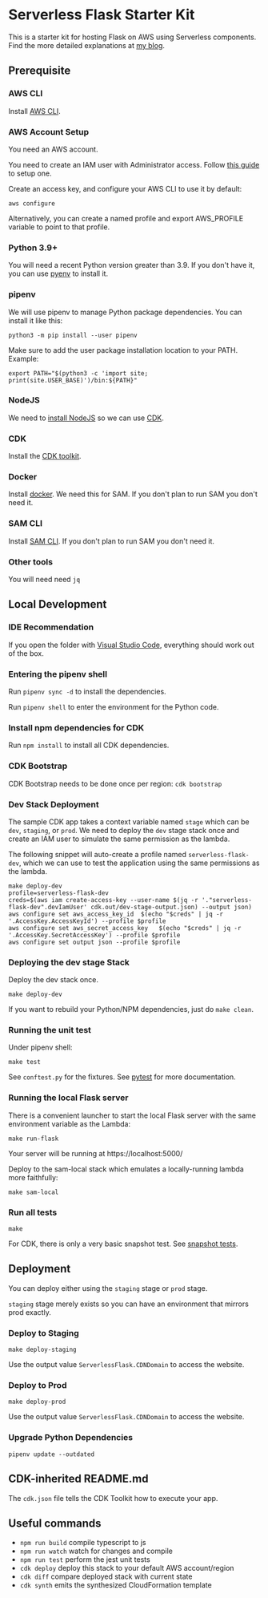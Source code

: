 # Serverless Flask Starter Kit

This is a starter kit for hosting Flask on AWS using Serverless components. Find the more detailed explanations at [my blog](https://wbk.one/).

## Prerequisite

### AWS CLI

Install [AWS CLI](https://docs.aws.amazon.com/cli/latest/userguide/install-cliv2.html).

### AWS Account Setup

You need an AWS account.

You need to create an IAM user with Administrator access. Follow [this guide](https://docs.aws.amazon.com/IAM/latest/UserGuide/getting-started_create-admin-group.html) to setup one.

Create an access key, and configure your AWS CLI to use it by default:

```aws configure```

Alternatively, you can create a named profile and export AWS_PROFILE variable to point to that profile.

### Python 3.9+

You will need a recent Python version greater than 3.9. If you don't have it, you can use [pyenv](https://github.com/pyenv/pyenv) to install it.

### pipenv

We will use pipenv to manage Python package dependencies. You can install it like this:

`python3 -m pip install --user pipenv`

Make sure to add the user package installation location to your PATH. Example:

`export PATH="$(python3 -c 'import site; print(site.USER_BASE)')/bin:${PATH}"`

### NodeJS

We need to [install NodeJS](https://nodejs.org/en/download/) so we can use [CDK](https://docs.aws.amazon.com/cdk/latest/guide/home.html).

### CDK

Install the [CDK toolkit](https://docs.aws.amazon.com/cdk/latest/guide/cli.html).

### Docker

Install [docker](https://docs.docker.com/get-docker/). We need this for SAM. If you don't plan to run SAM you don't need it.

### SAM CLI

Install [SAM CLI](https://docs.aws.amazon.com/serverless-application-model/latest/developerguide/serverless-sam-cli-install.html). If you don't plan to run SAM you don't need it.

### Other tools

You will need need `jq`

## Local Development

### IDE Recommendation

If you open the folder with [Visual Studio Code](https://code.visualstudio.com/), everything should work out of the box.

### Entering the pipenv shell

Run `pipenv sync -d` to install the dependencies.

Run `pipenv shell` to enter the environment for the Python code.


### Install npm dependencies for CDK

Run `npm install` to install all CDK dependencies. 

### CDK Bootstrap

CDK Bootstrap needs to be done once per region: `cdk bootstrap`

### Dev Stack Deployment

The sample CDK app takes a context variable named `stage` which can be `dev`, `staging`, or `prod`. We need to deploy the `dev` stage stack once and create an IAM user to simulate the same permission as the lambda.

The following snippet will auto-create a profile named `serverless-flask-dev`, which we can use to test the application using the same permissions as the lambda.

```
make deploy-dev
profile=serverless-flask-dev
creds=$(aws iam create-access-key --user-name $(jq -r '."serverless-flask-dev".devIamUser' cdk.out/dev-stage-output.json) --output json) 
aws configure set aws_access_key_id  $(echo "$creds" | jq -r '.AccessKey.AccessKeyId') --profile $profile
aws configure set aws_secret_access_key   $(echo "$creds" | jq -r '.AccessKey.SecretAccessKey') --profile $profile
aws configure set output json --profile $profile
```

### Deploying the dev stage Stack

Deploy the dev stack once.

```
make deploy-dev
```

If you want to rebuild your Python/NPM dependencies, just do `make clean`.

### Running the unit test

Under pipenv shell:
```
make test
```
See `conftest.py` for the fixtures. See [pytest](https://pytest.org/) for more documentation.

### Running the local Flask server

There is a convenient launcher to start the local Flask server with the same environment variable as the Lambda:

```
make run-flask
```

Your server will be running at https://localhost:5000/

Deploy to the sam-local stack which emulates a locally-running lambda more faithfully:

```
make sam-local
```

### Run all tests

`make`

For CDK, there is only a very basic snapshot test. See [snapshot tests](https://docs.aws.amazon.com/cdk/latest/guide/testing.html#testing_snapshot).


## Deployment

You can deploy either using the `staging` stage or `prod` stage. 

`staging` stage merely exists so you can have an environment that mirrors prod exactly.

### Deploy to Staging

```
make deploy-staging
```

Use the output value `ServerlessFlask.CDNDomain` to access the website.

### Deploy to Prod

```
make deploy-prod
```

Use the output value `ServerlessFlask.CDNDomain` to access the website.

### Upgrade Python Dependencies

`pipenv update --outdated`

## CDK-inherited README.md

The `cdk.json` file tells the CDK Toolkit how to execute your app.

## Useful commands

 * `npm run build`   compile typescript to js
 * `npm run watch`   watch for changes and compile
 * `npm run test`    perform the jest unit tests
 * `cdk deploy`      deploy this stack to your default AWS account/region
 * `cdk diff`        compare deployed stack with current state
 * `cdk synth`       emits the synthesized CloudFormation template
